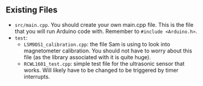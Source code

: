 ## Existing Files
- ```src/main.cpp```. You should create your own main.cpp file. This is the file that you will run Arduino code with. Remember to ```#include <Arduino.h>```.
- ```test```:
    - ```LSM9DS1_calibration.cpp```: the file Sam is using to look into magnetometer calibration. You should not have to worry about this file (as the library associated with it is quite huge).
    - ```RCWL1601_test.cpp```: simple test file for the ultrasonic sensor that works. Will likely have to be changed to be triggered by timer interrupts.
